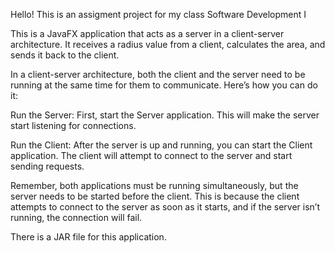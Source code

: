 Hello! This is an assigment project for my class Software Development I

This is a JavaFX application that acts as a server in a client-server architecture. 
It receives a radius value from a client, calculates the area, and sends it back to the client.

In a client-server architecture, both the client and the server need to be running at the same time for them to communicate. Here’s how you can do it:

Run the Server: First, start the Server application. This will make the server start listening for connections.

Run the Client: After the server is up and running, you can start the Client application.
The client will attempt to connect to the server and start sending requests.

Remember, both applications must be running simultaneously, but the server needs to be started before the client. 
This is because the client attempts to connect to the server as soon as it starts, and if the server isn’t running, the connection will fail.

There is a JAR file for this application.
